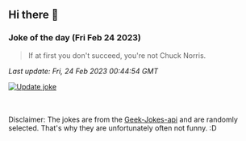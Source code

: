 ## Hi there 👋

### Joke of the day (Fri Feb 24 2023)
<!-- joke -->
>If at first you don't succeed, you're not Chuck Norris.
<!-- /joke -->

*Last update: Fri, 24 Feb 2023 00:44:54 GMT*

[![Update joke](https://github.com/nclskfm/nclskfm/actions/workflows/joke.yml/badge.svg)](https://github.com/nclskfm/nclskfm/actions/workflows/joke.yml)

<br><br>
Disclaimer: The jokes are from the [Geek-Jokes-api](https://github.com/sameerkumar18/geek-joke-api) and are randomly selected. That's why they are unfortunately often not funny. :D
